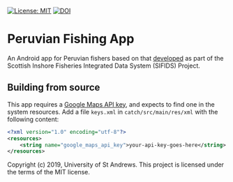 [![License: MIT](https://img.shields.io/badge/License-MIT-yellow.svg)](https://opensource.org/licenses/MIT) [![DOI](https://zenodo.org/badge/153292227.svg)](https://zenodo.org/badge/latestdoi/153292227)

# Peruvian Fishing App

An Android app for Peruvian fishers based on that [developed](https://github.com/StAResComp/sifids) as part of the Scottish Inshore Fisheries Integrated Data System (SIFIDS) Project.

## Building from source

This app requires a [Google Maps API key](https://developers.google.com/maps/documentation/android-sdk/signup), and expects to find one in the system resources. Add a file `keys.xml` in `catch/src/main/res/xml` with the following content:

```XML
<?xml version="1.0" encoding="utf-8"?>
<resources>
    <string name="google_maps_api_key">your-api-key-goes-here</string>
</resources>
```

Copyright (c) 2019, University of St Andrews.
This project is licensed under the terms of the MIT license.
